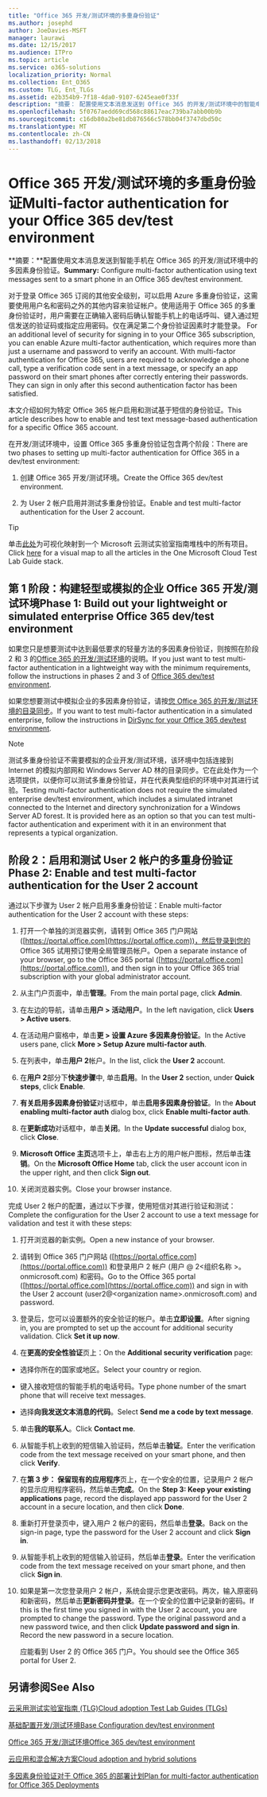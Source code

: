 ```yaml
---
title: "Office 365 开发/测试环境的多重身份验证"
ms.author: josephd
author: JoeDavies-MSFT
manager: laurawi
ms.date: 12/15/2017
ms.audience: ITPro
ms.topic: article
ms.service: o365-solutions
localization_priority: Normal
ms.collection: Ent_O365
ms.custom: TLG, Ent_TLGs
ms.assetid: e2b354b9-7f18-4da0-9107-6245eae0f33f
description: "摘要： 配置使用文本消息发送到 Office 365 的开发/测试环境中的智能电话的多因素身份验证。"
ms.openlocfilehash: 5f0767aedd69cd568c88617eac739ba7abb00b9b
ms.sourcegitcommit: c16db80a2be81db876566c578bb04f3747dbd50c
ms.translationtype: MT
ms.contentlocale: zh-CN
ms.lasthandoff: 02/13/2018
---
```

# <a name="multi-factor-authentication-for-your-office-365-devtest-environment"></a><span data-ttu-id="60d0a-103">Office 365 开发/测试环境的多重身份验证</span><span class="sxs-lookup"><span data-stu-id="60d0a-103">Multi-factor authentication for your Office 365 dev/test environment</span></span>

 <span data-ttu-id="60d0a-104">**摘要：**配置使用文本消息发送到智能手机在 Office 365 的开发/测试环境中的多因素身份验证。</span><span class="sxs-lookup"><span data-stu-id="60d0a-104">**Summary:** Configure multi-factor authentication using text messages sent to a smart phone in an Office 365 dev/test environment.</span></span>
  
<span data-ttu-id="60d0a-p101">对于登录 Office 365 订阅的其他安全级别，可以启用 Azure 多重身份验证，这需要使用用户名和密码之外的其他内容来验证帐户。使用适用于 Office 365 的多重身份验证时，用户需要在正确输入密码后确认智能手机上的电话呼叫、键入通过短信发送的验证码或指定应用密码。仅在满足第二个身份验证因素时才能登录。 </span><span class="sxs-lookup"><span data-stu-id="60d0a-p101">For an additional level of security for signing in to your Office 365 subscription, you can enable Azure multi-factor authentication, which requires more than just a username and password to verify an account. With multi-factor authentication for Office 365, users are required to acknowledge a phone call, type a verification code sent in a text message, or specify an app password on their smart phones after correctly entering their passwords. They can sign in only after this second authentication factor has been satisfied.</span></span> 
  
<span data-ttu-id="60d0a-108">本文介绍如何为特定 Office 365 帐户启用和测试基于短信的身份验证。</span><span class="sxs-lookup"><span data-stu-id="60d0a-108">This article describes how to enable and test text message-based authentication for a specific Office 365 account.</span></span>
  
<span data-ttu-id="60d0a-109">在开发/测试环境中，设置 Office 365 多重身份验证包含两个阶段：</span><span class="sxs-lookup"><span data-stu-id="60d0a-109">There are two phases to setting up multi-factor authentication for Office 365 in a dev/test environment:</span></span>
  
1. <span data-ttu-id="60d0a-110">创建 Office 365 开发/测试环境。</span><span class="sxs-lookup"><span data-stu-id="60d0a-110">Create the Office 365 dev/test environment.</span></span>
    
2. <span data-ttu-id="60d0a-111">为 User 2 帐户启用并测试多重身份验证。</span><span class="sxs-lookup"><span data-stu-id="60d0a-111">Enable and test multi-factor authentication for the User 2 account.</span></span>
    
> [!TIP]
> <span data-ttu-id="60d0a-112">单击[此处](http://aka.ms/catlgstack)为可视化映射到一个 Microsoft 云测试实验室指南堆栈中的所有项目。</span><span class="sxs-lookup"><span data-stu-id="60d0a-112">Click [here](http://aka.ms/catlgstack) for a visual map to all the articles in the One Microsoft Cloud Test Lab Guide stack.</span></span>
  
## <a name="phase-1-build-out-your-lightweight-or-simulated-enterprise-office-365-devtest-environment"></a><span data-ttu-id="60d0a-113">第 1 阶段：构建轻型或模拟的企业 Office 365 开发/测试环境</span><span class="sxs-lookup"><span data-stu-id="60d0a-113">Phase 1: Build out your lightweight or simulated enterprise Office 365 dev/test environment</span></span>

<span data-ttu-id="60d0a-114">如果您只是想要测试中达到最低要求的轻量方法的多因素身份验证，则按照在阶段 2 和 3 的[Office 365 的开发/测试环境](office-365-dev-test-environment.md)的说明。</span><span class="sxs-lookup"><span data-stu-id="60d0a-114">If you just want to test multi-factor authentication in a lightweight way with the minimum requirements, follow the instructions in phases 2 and 3 of [Office 365 dev/test environment](office-365-dev-test-environment.md).</span></span>
  
<span data-ttu-id="60d0a-115">如果您想要测试中模拟企业的多因素身份验证，请按[您 Office 365 的开发/测试环境的目录同步](dirsync-for-your-office-365-dev-test-environment.md)。</span><span class="sxs-lookup"><span data-stu-id="60d0a-115">If you want to test multi-factor authentication in a simulated enterprise, follow the instructions in [DirSync for your Office 365 dev/test environment](dirsync-for-your-office-365-dev-test-environment.md).</span></span>
  
> [!NOTE]
> <span data-ttu-id="60d0a-p102">测试多重身份验证不需要模拟的企业开发/测试环境，该环境中包括连接到 Internet 的模拟内部网和 Windows Server AD 林的目录同步。它在此处作为一个选项提供，以便你可以测试多重身份验证，并在代表典型组织的环境中对其进行试验。</span><span class="sxs-lookup"><span data-stu-id="60d0a-p102">Testing multi-factor authentication does not require the simulated enterprise dev/test environment, which includes a simulated intranet connected to the Internet and directory synchronization for a Windows Server AD forest. It is provided here as an option so that you can test multi-factor authentication and experiment with it in an environment that represents a typical organization.</span></span> 
  
## <a name="phase-2-enable-and-test-multi-factor-authentication-for-the-user-2-account"></a><span data-ttu-id="60d0a-118">阶段 2：启用和测试 User 2 帐户的多重身份验证</span><span class="sxs-lookup"><span data-stu-id="60d0a-118">Phase 2: Enable and test multi-factor authentication for the User 2 account</span></span>

<span data-ttu-id="60d0a-119">通过以下步骤为 User 2 帐户启用多重身份验证：</span><span class="sxs-lookup"><span data-stu-id="60d0a-119">Enable multi-factor authentication for the User 2 account with these steps:</span></span>
  
1. <span data-ttu-id="60d0a-120">打开一个单独的浏览器实例，请转到 Office 365 门户网站 ([https://portal.office.com](https://portal.office.com))，然后登录到您的 Office 365 试用预订使用全局管理员帐户。</span><span class="sxs-lookup"><span data-stu-id="60d0a-120">Open a separate instance of your browser, go to the Office 365 portal ([https://portal.office.com](https://portal.office.com)), and then sign in to your Office 365 trial subscription with your global administrator account.</span></span>
    
2. <span data-ttu-id="60d0a-121">从主门户页面中，单击**管理**。</span><span class="sxs-lookup"><span data-stu-id="60d0a-121">From the main portal page, click **Admin**.</span></span>
    
3. <span data-ttu-id="60d0a-122">在左边的导航，请单击**用户 > 活动用户**。</span><span class="sxs-lookup"><span data-stu-id="60d0a-122">In the left navigation, click **Users > Active users**.</span></span>
    
4. <span data-ttu-id="60d0a-123">在活动用户窗格中，单击**更 > 设置 Azure 多因素身份验证**。</span><span class="sxs-lookup"><span data-stu-id="60d0a-123">In the Active users pane, click **More > Setup Azure multi-factor auth**.</span></span>
    
5. <span data-ttu-id="60d0a-124">在列表中，单击**用户 2**帐户。</span><span class="sxs-lookup"><span data-stu-id="60d0a-124">In the list, click the **User 2** account.</span></span>
    
6. <span data-ttu-id="60d0a-125">在**用户 2**部分下**快速步骤**中, 单击**启用**。</span><span class="sxs-lookup"><span data-stu-id="60d0a-125">In the **User 2** section, under **Quick steps**, click **Enable**.</span></span>
    
7. <span data-ttu-id="60d0a-126">**有关启用多因素身份验证**对话框中，单击**启用多因素身份验证**。</span><span class="sxs-lookup"><span data-stu-id="60d0a-126">In the **About enabling multi-factor auth** dialog box, click **Enable multi-factor auth**.</span></span>
    
8. <span data-ttu-id="60d0a-127">在**更新成功**对话框中，单击**关闭**。</span><span class="sxs-lookup"><span data-stu-id="60d0a-127">In the **Update successful** dialog box, click **Close**.</span></span>
    
9. <span data-ttu-id="60d0a-128">**Microsoft Office 主页**选项卡上，单击右上方的用户帐户图标，然后单击**注销**。</span><span class="sxs-lookup"><span data-stu-id="60d0a-128">On the **Microsoft Office Home** tab, click the user account icon in the upper right, and then click **Sign out**.</span></span>
    
10. <span data-ttu-id="60d0a-129">关闭浏览器实例。</span><span class="sxs-lookup"><span data-stu-id="60d0a-129">Close your browser instance.</span></span>
    
<span data-ttu-id="60d0a-130">完成 User 2 帐户的配置，通过以下步骤，使用短信对其进行验证和测试：</span><span class="sxs-lookup"><span data-stu-id="60d0a-130">Complete the configuration for the User 2 account to use a text message for validation and test it with these steps:</span></span>
  
1. <span data-ttu-id="60d0a-131">打开浏览器的新实例。</span><span class="sxs-lookup"><span data-stu-id="60d0a-131">Open a new instance of your browser.</span></span>
    
2. <span data-ttu-id="60d0a-132">请转到 Office 365 门户网站 ([https://portal.office.com](https://portal.office.com)) 和登录用户 2 帐户 (用户 @ 2\<组织名称 >。 onmicrosoft.com) 和密码。</span><span class="sxs-lookup"><span data-stu-id="60d0a-132">Go to the Office 365 portal ([https://portal.office.com](https://portal.office.com)) and sign in with the User 2 account (user2@\<organization name>.onmicrosoft.com) and password.</span></span>
    
3. <span data-ttu-id="60d0a-p103">登录后，您可以设置额外的安全验证的帐户。单击**立即设置**。</span><span class="sxs-lookup"><span data-stu-id="60d0a-p103">After signing in, you are prompted to set up the account for additional security validation. Click **Set it up now**.</span></span>
    
4. <span data-ttu-id="60d0a-135">在**更高的安全性验证**页上：</span><span class="sxs-lookup"><span data-stu-id="60d0a-135">On the **Additional security verification** page:</span></span>
    
  - <span data-ttu-id="60d0a-136">选择你所在的国家或地区。</span><span class="sxs-lookup"><span data-stu-id="60d0a-136">Select your country or region.</span></span>
    
  - <span data-ttu-id="60d0a-137">键入接收短信的智能手机的电话号码。</span><span class="sxs-lookup"><span data-stu-id="60d0a-137">Type phone number of the smart phone that will receive text messages.</span></span>
    
  - <span data-ttu-id="60d0a-138">选择**向我发送文本消息的代码**。</span><span class="sxs-lookup"><span data-stu-id="60d0a-138">Select **Send me a code by text message**.</span></span>
    
5. <span data-ttu-id="60d0a-139">单击**我的联系人**。</span><span class="sxs-lookup"><span data-stu-id="60d0a-139">Click **Contact me**.</span></span>
    
6. <span data-ttu-id="60d0a-140">从智能手机上收到的短信输入验证码，然后单击**验证**。</span><span class="sxs-lookup"><span data-stu-id="60d0a-140">Enter the verification code from the text message received on your smart phone, and then click **Verify**.</span></span>
    
7. <span data-ttu-id="60d0a-141">在**第 3 步： 保留现有的应用程序**页上，在一个安全的位置，记录用户 2 帐户的显示应用程序密码，然后单击**完成**。</span><span class="sxs-lookup"><span data-stu-id="60d0a-141">On the **Step 3: Keep your existing applications** page, record the displayed app password for the User 2 account in a secure location, and then click **Done**.</span></span>
    
8. <span data-ttu-id="60d0a-142">重新打开登录页中，键入用户 2 帐户的密码，然后单击**登录**。</span><span class="sxs-lookup"><span data-stu-id="60d0a-142">Back on the sign-in page, type the password for the User 2 account and click **Sign in**.</span></span>
    
9. <span data-ttu-id="60d0a-143">从智能手机上收到的短信输入验证码，然后单击**登录**。</span><span class="sxs-lookup"><span data-stu-id="60d0a-143">Enter the verification code from the text message received on your smart phone, and then click **Sign in**.</span></span>
    
10. <span data-ttu-id="60d0a-p104">如果是第一次您登录用户 2 帐户，系统会提示您更改密码。两次，输入原密码和新密码，然后单击**更新密码并登录**。在一个安全的位置中记录新的密码。</span><span class="sxs-lookup"><span data-stu-id="60d0a-p104">If this is the first time you signed in with the User 2 account, you are prompted to change the password. Type the original password and a new password twice, and then click **Update password and sign in**. Record the new password in a secure location.</span></span>
    
    <span data-ttu-id="60d0a-147">应能看到 User 2 的 Office 365 门户。</span><span class="sxs-lookup"><span data-stu-id="60d0a-147">You should see the Office 365 portal for User 2.</span></span>
    
## <a name="see-also"></a><span data-ttu-id="60d0a-148">另请参阅</span><span class="sxs-lookup"><span data-stu-id="60d0a-148">See Also</span></span>

[<span data-ttu-id="60d0a-149">云采用测试实验室指南 (TLG)</span><span class="sxs-lookup"><span data-stu-id="60d0a-149">Cloud adoption Test Lab Guides (TLGs)</span></span>](cloud-adoption-test-lab-guides-tlgs.md)
  
[<span data-ttu-id="60d0a-150">基础配置开发/测试环境</span><span class="sxs-lookup"><span data-stu-id="60d0a-150">Base Configuration dev/test environment</span></span>](base-configuration-dev-test-environment.md)
  
[<span data-ttu-id="60d0a-151">Office 365 开发/测试环境</span><span class="sxs-lookup"><span data-stu-id="60d0a-151">Office 365 dev/test environment</span></span>](office-365-dev-test-environment.md)
  
[<span data-ttu-id="60d0a-152">云应用和混合解决方案</span><span class="sxs-lookup"><span data-stu-id="60d0a-152">Cloud adoption and hybrid solutions</span></span>](cloud-adoption-and-hybrid-solutions.md)

[<span data-ttu-id="60d0a-153">多因素身份验证对于 Office 365 的部署计划</span><span class="sxs-lookup"><span data-stu-id="60d0a-153">Plan for multi-factor authentication for Office 365 Deployments</span></span>](https://support.office.com/article/Plan-for-multi-factor-authentication-for-Office-365-Deployments-043807b2-21db-4d5c-b430-c8a6dee0e6ba)

